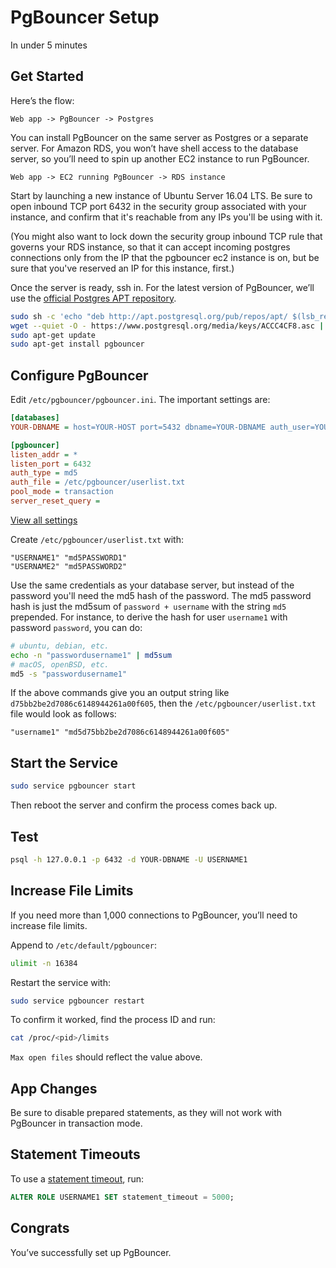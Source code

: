 # PgBouncer Setup

In under 5 minutes

## Get Started

Here’s the flow:

```
Web app -> PgBouncer -> Postgres
```

You can install PgBouncer on the same server as Postgres or a separate server. For Amazon RDS, you won’t have shell access to the database server, so you’ll need to spin up another EC2 instance to run PgBouncer.

```
Web app -> EC2 running PgBouncer -> RDS instance
```

Start by launching a new instance of Ubuntu Server 16.04 LTS. Be sure to open inbound TCP port 6432 in the security group associated with your instance, and confirm that it's reachable from any IPs you'll be using with it.

(You might also want to lock down the security group inbound TCP rule that governs your RDS instance, so that it can accept incoming postgres connections only from the IP that the pgbouncer ec2 instance is on, but be sure that you've reserved an IP for this instance, first.)

Once the server is ready, ssh in. For the latest version of PgBouncer, we’ll use the [official Postgres APT repository](https://wiki.postgresql.org/wiki/Apt).

```sh
sudo sh -c 'echo "deb http://apt.postgresql.org/pub/repos/apt/ $(lsb_release -cs)-pgdg main" > /etc/apt/sources.list.d/pgdg.list'
wget --quiet -O - https://www.postgresql.org/media/keys/ACCC4CF8.asc | sudo apt-key add -
sudo apt-get update
sudo apt-get install pgbouncer
```

## Configure PgBouncer

Edit `/etc/pgbouncer/pgbouncer.ini`. The important settings are:

```ini
[databases]
YOUR-DBNAME = host=YOUR-HOST port=5432 dbname=YOUR-DBNAME auth_user=YOUR-DB-USERNAME

[pgbouncer]
listen_addr = *
listen_port = 6432
auth_type = md5
auth_file = /etc/pgbouncer/userlist.txt
pool_mode = transaction
server_reset_query =
```

[View all settings](http://pgbouncer.projects.pgfoundry.org/doc/config.html)

Create `/etc/pgbouncer/userlist.txt` with:

```
"USERNAME1" "md5PASSWORD1"
"USERNAME2" "md5PASSWORD2"
```

Use the same credentials as your database server, but instead of the password you'll need the md5 hash of the password. The md5 password hash is just the md5sum of `password + username` with the string `md5` prepended. For instance, to derive the hash for user `username1` with password `password`, you can do:

```bash
# ubuntu, debian, etc.
echo -n "passwordusername1" | md5sum
# macOS, openBSD, etc.
md5 -s "passwordusername1"
```

If the above commands give you an output string like `d75bb2be2d7086c6148944261a00f605`, then the `/etc/pgbouncer/userlist.txt` file would look as follows:

```
"username1" "md5d75bb2be2d7086c6148944261a00f605"
```

## Start the Service

```sh
sudo service pgbouncer start
```

Then reboot the server and confirm the process comes back up.

## Test

```sh
psql -h 127.0.0.1 -p 6432 -d YOUR-DBNAME -U USERNAME1
```

## Increase File Limits

If you need more than 1,000 connections to PgBouncer, you’ll need to increase file limits.

Append to `/etc/default/pgbouncer`:

```sh
ulimit -n 16384
```

Restart the service with:

```sh
sudo service pgbouncer restart
```

To confirm it worked, find the process ID and run:

```sh
cat /proc/<pid>/limits
```

`Max open files` should reflect the value above.

## App Changes

Be sure to disable prepared statements, as they will not work with PgBouncer in transaction mode.

## Statement Timeouts

To use a [statement timeout](http://www.postgresql.org/docs/9.4/static/runtime-config-client.html#GUC-STATEMENT-TIMEOUT), run:

```sql
ALTER ROLE USERNAME1 SET statement_timeout = 5000;
```

## Congrats

You’ve successfully set up PgBouncer.
